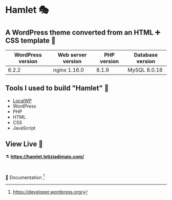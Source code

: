 # Hamlet 🎭

## A WordPress theme converted from an HTML ➕ CSS template 🎀 


| WordPress version | Web server version | PHP version | Database version |
| ---               | ---                | ---         | ---              |
| 6.2.2             | nginx 1.16.0       | 8.1.9       | MySQL 8.0.16     |


## Tools I used to build "Hamlet" 🧰

- [LocalWP](https://localwp.com/)
- WordPress
- PHP
- HTML
- CSS
- JavaScript


## View Live 🔗
:alembic: **https://hamlet.letiziadimaio.com/**
<p>&nbsp;</p>

📓 Documentation [^1]
[^1]: https://developer.wordpress.org/

